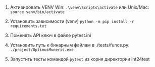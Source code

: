 1. Активировать VENV
Win: `.\venv\Scripts\activate` или Unix/Mac: `source venv/bin/activate`
  
2. Установить зависимости (venv) `python -m pip install -r requirements.txt`

3. Поменять API ключ в файле pytest.ini

4. Установить путь к бинарным файлам в ./tests/funcs.py: `./project/OptimusMuneris.exe`

5. Запустить тесты командой `pytest` из корня директории int24test
